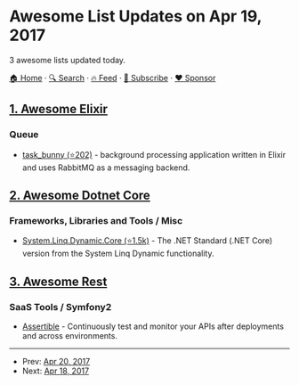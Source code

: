 # Awesome List Updates on Apr 19, 2017

3 awesome lists updated today.

[🏠 Home](/README.md) · [🔍 Search](https://www.trackawesomelist.com/search/) · [🔥 Feed](https://www.trackawesomelist.com/rss.xml) · [📮 Subscribe](https://trackawesomelist.us17.list-manage.com/subscribe?u=d2f0117aa829c83a63ec63c2f&id=36a103854c) · [❤️  Sponsor](https://github.com/sponsors/theowenyoung)



## [1. Awesome Elixir](/content/h4cc/awesome-elixir/README.md)

### Queue

*   [task\_bunny (⭐202)](https://github.com/shinyscorpion/task_bunny) - background processing application written in Elixir and uses RabbitMQ as a messaging backend.

## [2. Awesome Dotnet Core](/content/thangchung/awesome-dotnet-core/README.md)

### Frameworks, Libraries and Tools / Misc

*   [System.Linq.Dynamic.Core (⭐1.5k)](https://github.com/StefH/System.Linq.Dynamic.Core) - The .NET Standard (.NET Core) version from the System Linq Dynamic functionality.

## [3. Awesome Rest](/content/marmelab/awesome-rest/README.md)

### SaaS Tools / Symfony2

*   [Assertible](https://assertible.com) - Continuously test and monitor your APIs after deployments and across environments.

---

- Prev: [Apr 20, 2017](/content/2017/04/20/README.md)
- Next: [Apr 18, 2017](/content/2017/04/18/README.md)